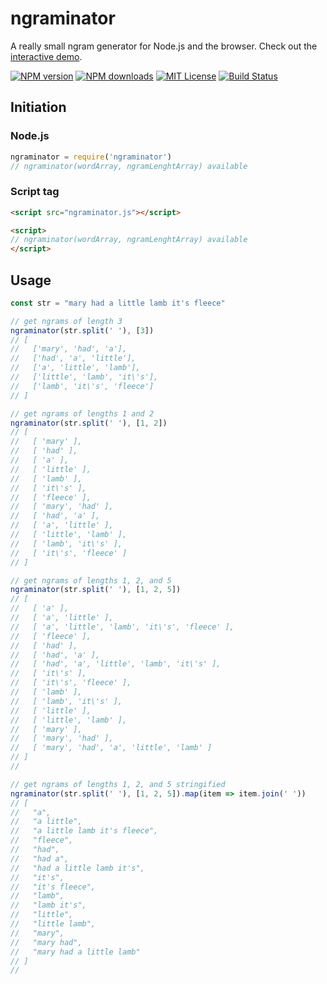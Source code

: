 # ngraminator

A really small ngram generator for Node.js and the browser. Check out the [interactive demo](https://fergiemcdowall.github.io/ngraminator/demo/).

[![NPM version][npm-version-image]][npm-url]
[![NPM downloads][npm-downloads-image]][npm-url]
[![MIT License][license-image]][license-url]
[![Build Status][travis-image]][travis-url]

## Initiation

### Node.js
```javascript
ngraminator = require('ngraminator')
// ngraminator(wordArray, ngramLenghtArray) available
```

### Script tag
```HTML
<script src="ngraminator.js"></script>

<script>
// ngraminator(wordArray, ngramLenghtArray) available
</script>
```

## Usage

```javascript
const str = "mary had a little lamb it's fleece"

// get ngrams of length 3
ngraminator(str.split(' '), [3])
// [
//   ['mary', 'had', 'a'],
//   ['had', 'a', 'little'],
//   ['a', 'little', 'lamb'],
//   ['little', 'lamb', 'it\'s'],
//   ['lamb', 'it\'s', 'fleece']
// ]

// get ngrams of lengths 1 and 2
ngraminator(str.split(' '), [1, 2])
// [
//   [ 'mary' ],
//   [ 'had' ],
//   [ 'a' ],
//   [ 'little' ],
//   [ 'lamb' ],
//   [ 'it\'s' ],
//   [ 'fleece' ],
//   [ 'mary', 'had' ],
//   [ 'had', 'a' ],
//   [ 'a', 'little' ],
//   [ 'little', 'lamb' ],
//   [ 'lamb', 'it\'s' ],
//   [ 'it\'s', 'fleece' ]
// ]

// get ngrams of lengths 1, 2, and 5
ngraminator(str.split(' '), [1, 2, 5])
// [
//   [ 'a' ],
//   [ 'a', 'little' ],
//   [ 'a', 'little', 'lamb', 'it\'s', 'fleece' ],
//   [ 'fleece' ],
//   [ 'had' ],
//   [ 'had', 'a' ],
//   [ 'had', 'a', 'little', 'lamb', 'it\'s' ],
//   [ 'it\'s' ],
//   [ 'it\'s', 'fleece' ],
//   [ 'lamb' ],
//   [ 'lamb', 'it\'s' ],
//   [ 'little' ],
//   [ 'little', 'lamb' ],
//   [ 'mary' ],
//   [ 'mary', 'had' ],
//   [ 'mary', 'had', 'a', 'little', 'lamb' ]
// ]
//

// get ngrams of lengths 1, 2, and 5 stringified
ngraminator(str.split(' '), [1, 2, 5]).map(item => item.join(' '))
// [
//   "a",
//   "a little",
//   "a little lamb it's fleece",
//   "fleece",
//   "had",
//   "had a",
//   "had a little lamb it's",
//   "it's",
//   "it's fleece",
//   "lamb",
//   "lamb it's",
//   "little",
//   "little lamb",
//   "mary",
//   "mary had",
//   "mary had a little lamb"
// ]
//

```

[license-image]: http://img.shields.io/badge/license-MIT-blue.svg?style=flat
[license-url]: LICENSE
[npm-url]: https://npmjs.org/package/ngraminator
[npm-version-image]: http://img.shields.io/npm/v/ngraminator.svg?style=flat
[npm-downloads-image]: http://img.shields.io/npm/dm/ngraminator.svg?style=flat
[travis-url]: http://travis-ci.org/fergiemcdowall/ngraminator
[travis-image]: http://img.shields.io/travis/fergiemcdowall/ngraminator.svg?style=flat
